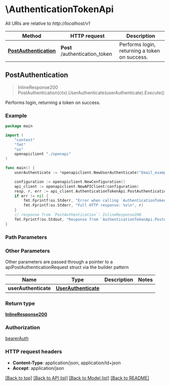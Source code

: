 # \AuthenticationTokenApi

All URIs are relative to *http://localhost/v1*

Method | HTTP request | Description
------------- | ------------- | -------------
[**PostAuthentication**](AuthenticationTokenApi.md#PostAuthentication) | **Post** /authentication_token | Performs login, returning a token on success.



## PostAuthentication

> InlineResponse200 PostAuthentication(ctx).UserAuthenticate(userAuthenticate).Execute()

Performs login, returning a token on success.

### Example

```go
package main

import (
    "context"
    "fmt"
    "os"
    openapiclient "./openapi"
)

func main() {
    userAuthenticate := *openapiclient.NewUserAuthenticate("Email_example", "Password_example") // UserAuthenticate |  (optional)

    configuration := openapiclient.NewConfiguration()
    api_client := openapiclient.NewAPIClient(configuration)
    resp, r, err := api_client.AuthenticationTokenApi.PostAuthentication(context.Background()).UserAuthenticate(userAuthenticate).Execute()
    if err != nil {
        fmt.Fprintf(os.Stderr, "Error when calling `AuthenticationTokenApi.PostAuthentication``: %v\n", err)
        fmt.Fprintf(os.Stderr, "Full HTTP response: %v\n", r)
    }
    // response from `PostAuthentication`: InlineResponse200
    fmt.Fprintf(os.Stdout, "Response from `AuthenticationTokenApi.PostAuthentication`: %v\n", resp)
}
```

### Path Parameters



### Other Parameters

Other parameters are passed through a pointer to a apiPostAuthenticationRequest struct via the builder pattern


Name | Type | Description  | Notes
------------- | ------------- | ------------- | -------------
 **userAuthenticate** | [**UserAuthenticate**](UserAuthenticate.md) |  | 

### Return type

[**InlineResponse200**](inline_response_200.md)

### Authorization

[bearerAuth](../README.md#bearerAuth)

### HTTP request headers

- **Content-Type**: application/json, application/ld+json
- **Accept**: application/json

[[Back to top]](#) [[Back to API list]](../README.md#documentation-for-api-endpoints)
[[Back to Model list]](../README.md#documentation-for-models)
[[Back to README]](../README.md)

